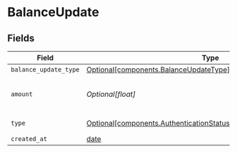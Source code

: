 # BalanceUpdate


## Fields

| Field                                                                                                                                          | Type                                                                                                                                           | Required                                                                                                                                       | Description                                                                                                                                    |
| ---------------------------------------------------------------------------------------------------------------------------------------------- | ---------------------------------------------------------------------------------------------------------------------------------------------- | ---------------------------------------------------------------------------------------------------------------------------------------------- | ---------------------------------------------------------------------------------------------------------------------------------------------- |
| `balance_update_type`                                                                                                                          | [Optional[components.BalanceUpdateType]](../../models/components/balanceupdatetype.md)                                                         | :heavy_minus_sign:                                                                                                                             | N/A                                                                                                                                            |
| `amount`                                                                                                                                       | *Optional[float]*                                                                                                                              | :heavy_minus_sign:                                                                                                                             | The amount of the balance update.                                                                                                              |
| `type`                                                                                                                                         | [Optional[components.AuthenticationStatusResponseSchemasEventsType]](../../models/components/authenticationstatusresponseschemaseventstype.md) | :heavy_minus_sign:                                                                                                                             | The type of the event.                                                                                                                         |
| `created_at`                                                                                                                                   | [date](https://docs.python.org/3/library/datetime.html#date-objects)                                                                           | :heavy_minus_sign:                                                                                                                             | N/A                                                                                                                                            |
